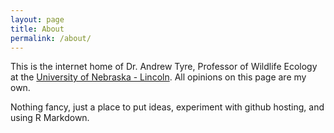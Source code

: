 ```yaml
---
layout: page
title: About
permalink: /about/
---
```


This is the internet home of Dr. Andrew Tyre, Professor of Wildlife Ecology at the [University of Nebraska - Lincoln](http://snr.unl.edu/aboutus/who/people/faculty-member.asp?pid=523). All opinions on this page are my own.

Nothing fancy, just a place to put ideas, experiment with github hosting, and using R Markdown.